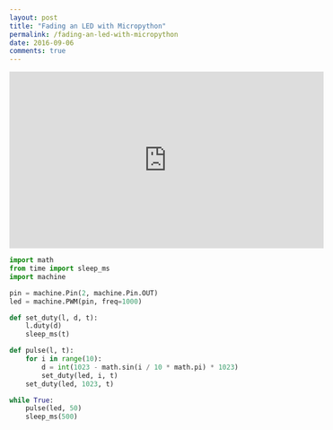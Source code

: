 ```yaml
---
layout: post
title: "Fading an LED with Micropython"
permalink: /fading-an-led-with-micropython
date: 2016-09-06
comments: true
---
```

<div class="video-container">
<iframe width="560" height="315" src="https://www.youtube.com/embed/GFwwPe4uO34" frameborder="0" allowfullscreen></iframe>
</div>

```python
import math
from time import sleep_ms
import machine

pin = machine.Pin(2, machine.Pin.OUT)
led = machine.PWM(pin, freq=1000)

def set_duty(l, d, t):
    l.duty(d)
    sleep_ms(t)

def pulse(l, t):
    for i in range(10):
        d = int(1023 - math.sin(i / 10 * math.pi) * 1023)
        set_duty(led, i, t)
    set_duty(led, 1023, t)

while True:
    pulse(led, 50)
    sleep_ms(500)
```
